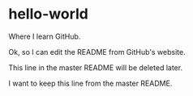 # hello-world
Where I learn GitHub.

Ok, so I can edit the README from GitHub's website.

This line in the master README will be deleted later.

I want to keep this line from the master README.
